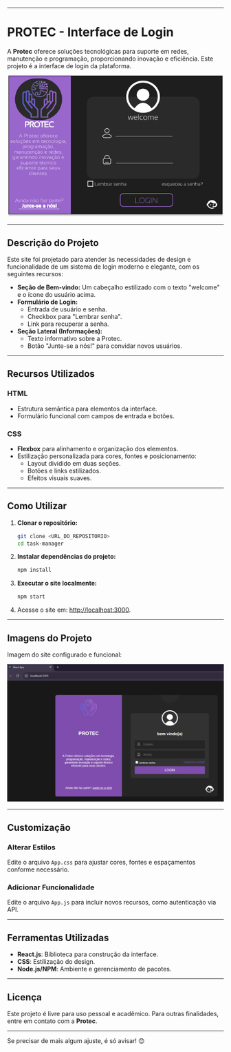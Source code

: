
---

# **PROTEC - Interface de Login**

A **Protec** oferece soluções tecnológicas para suporte em redes, manutenção e programação, proporcionando inovação e eficiência. Este projeto é a interface de login da plataforma.

![Configurado](print_0.png)

---

## **Descrição do Projeto**

Este site foi projetado para atender às necessidades de design e funcionalidade de um sistema de login moderno e elegante, com os seguintes recursos:

- **Seção de Bem-vindo:** Um cabeçalho estilizado com o texto "welcome" e o ícone do usuário acima.
- **Formulário de Login:**
  - Entrada de usuário e senha.
  - Checkbox para "Lembrar senha".
  - Link para recuperar a senha.
- **Seção Lateral (Informações):**
  - Texto informativo sobre a Protec.
  - Botão "Junte-se a nós!" para convidar novos usuários.

---

## **Recursos Utilizados**

### **HTML**
- Estrutura semântica para elementos da interface.
- Formulário funcional com campos de entrada e botões.

### **CSS**
- **Flexbox** para alinhamento e organização dos elementos.
- Estilização personalizada para cores, fontes e posicionamento:
  - Layout dividido em duas seções.
  - Botões e links estilizados.
  - Efeitos visuais suaves.

---

## **Como Utilizar**

1. **Clonar o repositório:**
   ```bash
   git clone <URL_DO_REPOSITORIO>
   cd task-manager
   ```

2. **Instalar dependências do projeto:**
   ```bash
   npm install
   ```

3. **Executar o site localmente:**
   ```bash
   npm start
   ```

4. Acesse o site em: [http://localhost:3000](http://localhost:3000).

---

## **Imagens do Projeto**

Imagem do site configurado e funcional:

![Configurado](print_1.png)

---

## **Customização**

### **Alterar Estilos**
Edite o arquivo `App.css` para ajustar cores, fontes e espaçamentos conforme necessário.

### **Adicionar Funcionalidade**
Edite o arquivo `App.js` para incluir novos recursos, como autenticação via API.

---

## **Ferramentas Utilizadas**

- **React.js**: Biblioteca para construção da interface.
- **CSS**: Estilização do design.
- **Node.js/NPM**: Ambiente e gerenciamento de pacotes.

---

## **Licença**

Este projeto é livre para uso pessoal e acadêmico. Para outras finalidades, entre em contato com a **Protec**.

---

Se precisar de mais algum ajuste, é só avisar! 😊